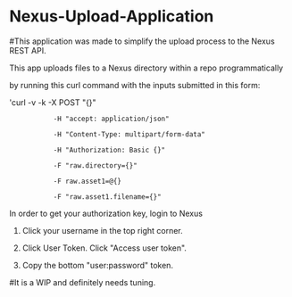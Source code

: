 # Nexus-Upload-Application

#This application was made to simplify the upload process to the Nexus REST API.

This app uploads files to a Nexus directory within a repo programmatically

by running this curl command with the inputs submitted in this form:

 

'curl -v -k -X POST "{}"

               -H "accept: application/json"

               -H "Content-Type: multipart/form-data"

               -H "Authorization: Basic {}"

               -F "raw.directory={}"

               -F raw.asset1=@{}

               -F "raw.asset1.filename={}"

 

In order to get your authorization key, login to Nexus

 

1. Click your username in the top right corner.

2. Click User Token. Click "Access user token".

3. Copy the bottom "user:password" token.

#It is a WIP and definitely needs tuning.

